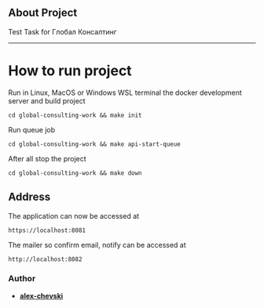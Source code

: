 ## About Project

Test Task for Глобал Консалтинг

---

# How to run project

Run in Linux, MacOS or Windows WSL terminal the docker development server and build project

    cd global-consulting-work && make init

Run queue job

    cd global-consulting-work && make api-start-queue

After all stop the project

    cd global-consulting-work && make down

## Address

The application can now be accessed at

    https://localhost:8081

The mailer so confirm email, notify can be accessed at

    http://localhost:8082

### Author

- **[alex-chevski](https://github.com/alex-chevski)**
